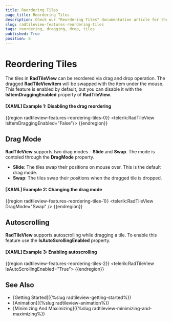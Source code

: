 ```yaml
---
title: Reordering Tiles
page_title: Reordering Tiles
description: Check our "Reordering Tiles" documentation article for the RadTileView WPF control.
slug: radtileview-features-reordering-tiles
tags: reordering, dragging, drop, tiles
published: True
position: 8
---
```


# Reordering Tiles

The tiles in __RadTileView__ can be reordered via drag and drop operation. The dragged __RadTileViewItem__ will be swapped with the item under the mouse. This feature is enabled by default, but you can disable it with the __IsItemDraggingEnabled__ property of __RadTileView__.

#### __[XAML] Example 1: Disabling the drag reordering__
{{region radtileview-features-reordering-tiles-0}}
	<telerik:RadTileView IsItemDraggingEnabled="False"/>
{{endregion}}

## Drag Mode

__RadTileView__ supports two drag modes - __Slide__ and __Swap__. The mode is contoled through the __DragMode__ property.

* __Slide__: The tiles swap their positions on mouse over. This is the default drag mode.
* __Swap__: The tiles swap their positions when the dragged tile is dropped.

#### __[XAML] Example 2: Changing the drag mode__
{{region radtileview-features-reordering-tiles-1}}
	<telerik:RadTileView DragMode="Swap" />
{{endregion}}
	
## Autoscrolling	

__RadTileView__ supports autoscrolling while dragging a tile. To enable this feature use the __IsAutoScrollingEnabled__ property.

#### __[XAML] Example 3: Enabling autoscrolling__
{{region radtileview-features-reordering-tiles-2}}
	<telerik:RadTileView IsAutoScrollingEnabled="True">
{{endregion}}

## See Also

* [Getting Started]({%slug radtileview-getting-started%})
* [Animation]({%slug radtileview-animation%})
* [Minimizing And Maximizing]({%slug radtileview-minimizing-and-maximizing%})
